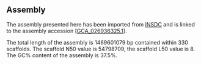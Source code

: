 **Assembly**
--------

The assembly presented here has been imported from [INSDC](http://www.insdc.org) and is linked to the assembly accession [[GCA\_026936325.1](http://www.ebi.ac.uk/ena/data/view/GCA_026936325.1)].

The total length of the assembly is 1469601079 bp contained within 330 scaffolds.
The scaffold N50 value is 54798709, the scaffold L50 value is 8.
The GC% content of the assembly is 37.5%.
